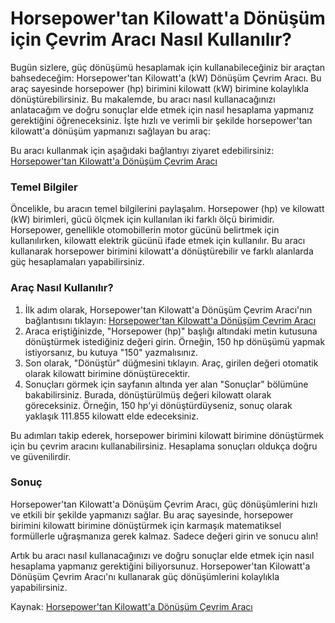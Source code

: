 Horsepower'tan Kilowatt'a Dönüşüm için Çevrim Aracı Nasıl Kullanılır?
=====================================================================

Bugün sizlere, güç dönüşümü hesaplamak için kullanabileceğiniz bir araçtan bahsedeceğim: Horsepower'tan Kilowatt'a (kW) Dönüşüm Çevrim Aracı. Bu araç sayesinde horsepower (hp) birimini kilowatt (kW) birimine kolaylıkla dönüştürebilirsiniz. Bu makalemde, bu aracı nasıl kullanacağınızı anlatacağım ve doğru sonuçlar elde etmek için nasıl hesaplama yapmanız gerektiğini öğreneceksiniz. İşte hızlı ve verimli bir şekilde horsepower'tan kilowatt'a dönüşüm yapmanızı sağlayan bu araç:

Bu aracı kullanmak için aşağıdaki bağlantıyı ziyaret edebilirsiniz: [Horsepower'tan Kilowatt'a Dönüşüm Çevrim Aracı](https://www.onlinecalculatorsfree.com/tr/convert/horsepower-to-kilowatts.html)

### Temel Bilgiler

Öncelikle, bu aracın temel bilgilerini paylaşalım. Horsepower (hp) ve kilowatt (kW) birimleri, gücü ölçmek için kullanılan iki farklı ölçü birimidir. Horsepower, genellikle otomobillerin motor gücünü belirtmek için kullanılırken, kilowatt elektrik gücünü ifade etmek için kullanılır. Bu aracı kullanarak horsepower birimini kilowatt'a dönüştürebilir ve farklı alanlarda güç hesaplamaları yapabilirsiniz.

### Araç Nasıl Kullanılır?

1. İlk adım olarak, Horsepower'tan Kilowatt'a Dönüşüm Çevrim Aracı'nın bağlantısını tıklayın: [Horsepower'tan Kilowatt'a Dönüşüm Çevrim Aracı](https://www.onlinecalculatorsfree.com/tr/convert/horsepower-to-kilowatts.html)
2. Araca eriştiğinizde, "Horsepower (hp)" başlığı altındaki metin kutusuna dönüştürmek istediğiniz değeri girin. Örneğin, 150 hp dönüşümü yapmak istiyorsanız, bu kutuya "150" yazmalısınız.
3. Son olarak, "Dönüştür" düğmesini tıklayın. Araç, girilen değeri otomatik olarak kilowatt birimine dönüştürecektir.
4. Sonuçları görmek için sayfanın altında yer alan "Sonuçlar" bölümüne bakabilirsiniz. Burada, dönüştürülmüş değeri kilowatt olarak göreceksiniz. Örneğin, 150 hp'yi dönüştürdüyseniz, sonuç olarak yaklaşık 111.855 kilowatt elde edeceksiniz.

Bu adımları takip ederek, horsepower birimini kilowatt birimine dönüştürmek için bu çevrim aracını kullanabilirsiniz. Hesaplama sonuçları oldukça doğru ve güvenilirdir.

### Sonuç

Horsepower'tan Kilowatt'a Dönüşüm Çevrim Aracı, güç dönüşümlerini hızlı ve etkili bir şekilde yapmanızı sağlar. Bu araç sayesinde, horsepower birimini kilowatt birimine dönüştürmek için karmaşık matematiksel formüllerle uğraşmanıza gerek kalmaz. Sadece değeri girin ve sonucu alın!

Artık bu aracı nasıl kullanacağınızı ve doğru sonuçlar elde etmek için nasıl hesaplama yapmanız gerektiğini biliyorsunuz. Horsepower'tan Kilowatt'a Dönüşüm Çevrim Aracı'nı kullanarak güç dönüşümlerini kolaylıkla yapabilirsiniz.

Kaynak: [Horsepower'tan Kilowatt'a Dönüşüm Çevrim Aracı](https://www.onlinecalculatorsfree.com/tr/convert/horsepower-to-kilowatts.html)